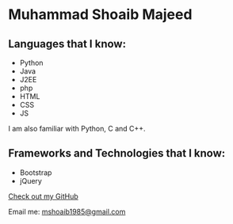# Muhammad Shoaib Majeed


## Languages that I know:
- Python
- Java
- J2EE
- php
- HTML
- CSS
- JS

I am also familiar with Python, C and C++.

## Frameworks and Technologies that I know:

- Bootstrap
- jQuery


[Check out my GitHub](https://github.com/mshoaib85)

Email me: mshoaib1985@gmail.com